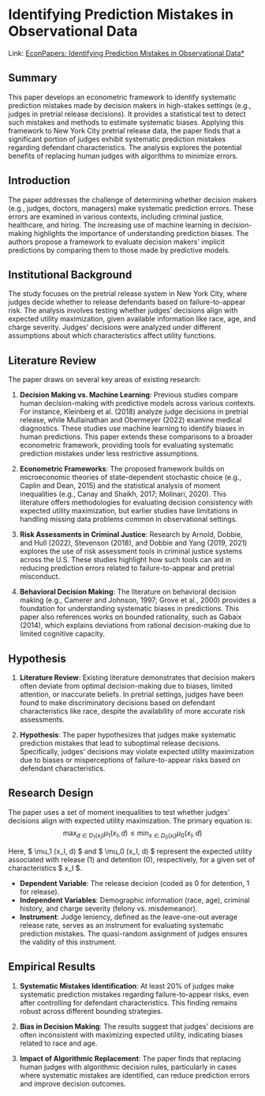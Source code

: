 # Identifying Prediction Mistakes in Observational Data

Link: [EconPapers: Identifying Prediction Mistakes in Observational Data*](https://econpapers.repec.org/article/oupqjecon/v_3a139_3ay_3a2024_3ai_3a3_3ap_3a1665-1711..htm)

## Summary

This paper develops an econometric framework to identify systematic prediction mistakes made by decision makers in high-stakes settings (e.g., judges in pretrial release decisions). It provides a statistical test to detect such mistakes and methods to estimate systematic biases. Applying this framework to New York City pretrial release data, the paper finds that a significant portion of judges exhibit systematic prediction mistakes regarding defendant characteristics. The analysis explores the potential benefits of replacing human judges with algorithms to minimize errors.

## Introduction
The paper addresses the challenge of determining whether decision makers (e.g., judges, doctors, managers) make systematic prediction errors. These errors are examined in various contexts, including criminal justice, healthcare, and hiring. The increasing use of machine learning in decision-making highlights the importance of understanding prediction biases. The authors propose a framework to evaluate decision makers' implicit predictions by comparing them to those made by predictive models.

## Institutional Background
The study focuses on the pretrial release system in New York City, where judges decide whether to release defendants based on failure-to-appear risk. The analysis involves testing whether judges’ decisions align with expected utility maximization, given available information like race, age, and charge severity. Judges’ decisions were analyzed under different assumptions about which characteristics affect utility functions.

## Literature Review
The paper draws on several key areas of existing research:

1. **Decision Making vs. Machine Learning**: Previous studies compare human decision-making with predictive models across various contexts. For instance, Kleinberg et al. (2018) analyze judge decisions in pretrial release, while Mullainathan and Obermeyer (2022) examine medical diagnostics. These studies use machine learning to identify biases in human predictions. This paper extends these comparisons to a broader econometric framework, providing tools for evaluating systematic prediction mistakes under less restrictive assumptions.

2. **Econometric Frameworks**: The proposed framework builds on microeconomic theories of state-dependent stochastic choice (e.g., Caplin and Dean, 2015) and the statistical analysis of moment inequalities (e.g., Canay and Shaikh, 2017; Molinari, 2020). This literature offers methodologies for evaluating decision consistency with expected utility maximization, but earlier studies have limitations in handling missing data problems common in observational settings.

3. **Risk Assessments in Criminal Justice**: Research by Arnold, Dobbie, and Hull (2022), Stevenson (2018), and Dobbie and Yang (2019, 2021) explores the use of risk assessment tools in criminal justice systems across the U.S. These studies highlight how such tools can aid in reducing prediction errors related to failure-to-appear and pretrial misconduct.

4. **Behavioral Decision Making**: The literature on behavioral decision making (e.g., Camerer and Johnson, 1997; Grove et al., 2000) provides a foundation for understanding systematic biases in predictions. This paper also references works on bounded rationality, such as Gabaix (2014), which explains deviations from rational decision-making due to limited cognitive capacity.

## Hypothesis
1. **Literature Review**: Existing literature demonstrates that decision makers often deviate from optimal decision-making due to biases, limited attention, or inaccurate beliefs. In pretrial settings, judges have been found to make discriminatory decisions based on defendant characteristics like race, despite the availability of more accurate risk assessments.

2. **Hypothesis**: The paper hypothesizes that judges make systematic prediction mistakes that lead to suboptimal release decisions. Specifically, judges' decisions may violate expected utility maximization due to biases or misperceptions of failure-to-appear risks based on defendant characteristics.

## Research Design
The paper uses a set of moment inequalities to test whether judges’ decisions align with expected utility maximization. The primary equation is:
$$
\text{max}_{d \in D_1 (x_I)} \mu_1 (x_I, d) \leq \text{min}_{x \in D_0 (x_I)} \mu_0 (x_I, d)
$$

Here, $ \mu_1 (x_I, d) $ and $ \mu_0 (x_I, d) $ represent the expected utility associated with release (1) and detention (0), respectively, for a given set of characteristics $ x_I $.

- **Dependent Variable**: The release decision (coded as 0 for detention, 1 for release).
- **Independent Variables**: Demographic information (race, age), criminal history, and charge severity (felony vs. misdemeanor).
- **Instrument**: Judge leniency, defined as the leave-one-out average release rate, serves as an instrument for evaluating systematic prediction mistakes. The quasi-random assignment of judges ensures the validity of this instrument.

## Empirical Results
1. **Systematic Mistakes Identification**: At least 20% of judges make systematic prediction mistakes regarding failure-to-appear risks, even after controlling for defendant characteristics. This finding remains robust across different bounding strategies.

2. **Bias in Decision Making**: The results suggest that judges' decisions are often inconsistent with maximizing expected utility, indicating biases related to race and age.

3. **Impact of Algorithmic Replacement**: The paper finds that replacing human judges with algorithmic decision rules, particularly in cases where systematic mistakes are identified, can reduce prediction errors and improve decision outcomes.
